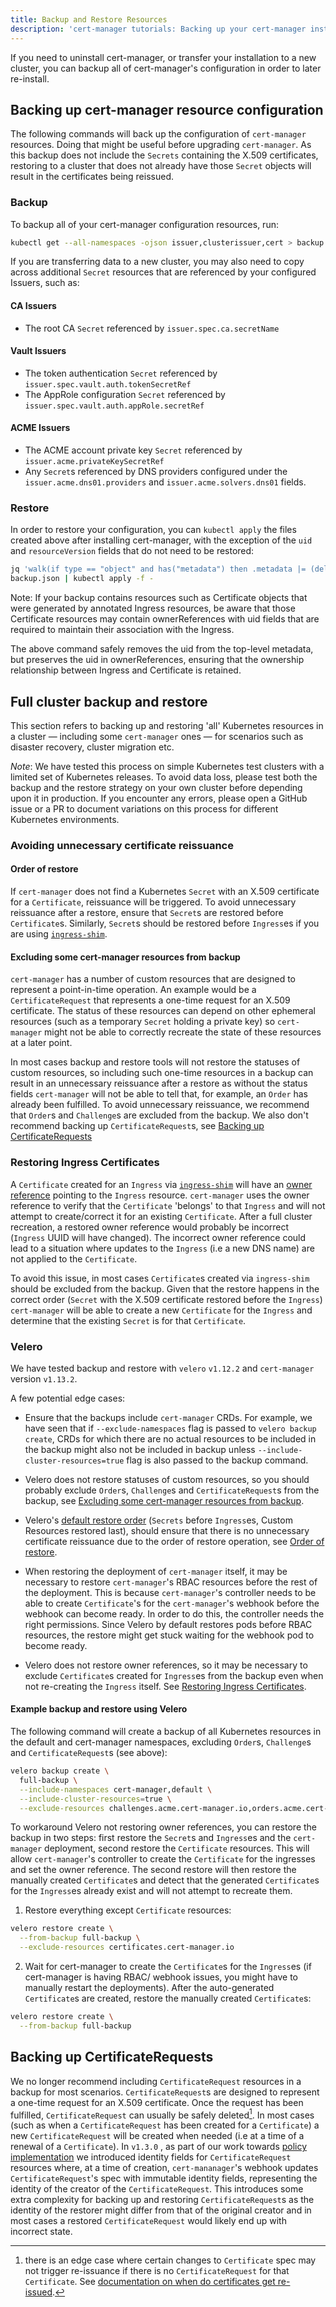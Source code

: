 ```yaml
---
title: Backup and Restore Resources
description: 'cert-manager tutorials: Backing up your cert-manager installation'
---
```


If you need to uninstall cert-manager, or transfer your installation to a new
cluster, you can backup all of cert-manager's configuration in order to later
re-install.

## Backing up cert-manager resource configuration

The following commands will back up the configuration of `cert-manager`
resources. Doing that might be useful before upgrading `cert-manager`. As
this backup does not include the `Secrets` containing the X.509
certificates, restoring to a cluster that does not already have those
`Secret` objects will result in the certificates being reissued.

### Backup

To backup all of your cert-manager configuration resources, run:

```bash
kubectl get --all-namespaces -ojson issuer,clusterissuer,cert > backup.json
```

If you are transferring data to a new cluster, you may also need to copy across
additional `Secret` resources that are referenced by your configured Issuers, such
as:

#### CA Issuers

- The root CA `Secret` referenced by `issuer.spec.ca.secretName`

#### Vault Issuers

- The token authentication `Secret` referenced by
  `issuer.spec.vault.auth.tokenSecretRef`
- The AppRole configuration `Secret` referenced by
  `issuer.spec.vault.auth.appRole.secretRef`

#### ACME Issuers

- The ACME account private key `Secret` referenced by `issuer.acme.privateKeySecretRef`
- Any `Secret`s referenced by DNS providers configured under the
  `issuer.acme.dns01.providers` and `issuer.acme.solvers.dns01` fields.

### Restore

In order to restore your configuration, you can `kubectl apply` the files
created above after installing cert-manager, with the exception of the
`uid` and `resourceVersion` fields that do not need to be restored:

```bash
jq 'walk(if type == "object" and has("metadata") then .metadata |= (del(.uid) | del(.resourceVersion)) else . end)' \
backup.json | kubectl apply -f -
```

Note:
If your backup contains resources such as Certificate objects that were generated by annotated Ingress resources, be aware that those Certificate resources may contain ownerReferences with uid fields that are required to maintain their association with the Ingress.

The above command safely removes the uid from the top-level metadata, but preserves the uid in ownerReferences, ensuring that the ownership relationship between Ingress and Certificate is retained.


## Full cluster backup and restore

This section refers to backing up and restoring 'all' Kubernetes resources in a
cluster — including some `cert-manager` ones — for scenarios such as disaster
recovery, cluster migration etc.

*Note*: We have tested this process on simple Kubernetes test clusters with a limited set of Kubernetes releases. To avoid data loss, please test both the backup and the restore strategy on your own cluster before depending upon it in production. If you encounter any errors, please open a GitHub issue or a PR to document variations on this process for different Kubernetes environments. 

### Avoiding unnecessary certificate reissuance

#### Order of restore

If `cert-manager` does not find a Kubernetes `Secret` with an X.509 certificate
for a `Certificate`, reissuance will be triggered. To avoid unnecessary
reissuance after a restore, ensure that `Secret`s are restored before
`Certificate`s. Similarly, `Secret`s should be restored before `Ingress`es if you
are using [`ingress-shim`](../usage/ingress.md).

#### Excluding some cert-manager resources from backup

`cert-manager` has a number of custom resources that are designed to represent a
point-in-time operation. An example would be a `CertificateRequest` that
represents a one-time request for an X.509 certificate. The status of these
resources can depend on other ephemeral resources (such as a temporary `Secret`
holding a private key) so `cert-manager` might not be able to correctly recreate
the state of these resources at a later point.

In most cases backup and restore tools will not restore the statuses of custom resources,
so including such one-time resources in a backup can result in an unnecessary reissuance
after a restore as without the status fields `cert-manager` will not be able to tell that,
for example, an `Order` has already been fulfilled.
To avoid unnecessary reissuance, we recommend that `Order`s and `Challenge`s are excluded
from the backup. We also don't recommend backing up `CertificateRequest`s, see [Backing up CertificateRequests](#backing-up-certificaterequests)

### Restoring Ingress Certificates

A `Certificate` created for an `Ingress` via [`ingress-shim`](../usage/ingress.md) will have an [owner
reference](https://kubernetes.io/docs/concepts/workloads/controllers/garbage-collection/#owners-and-dependents)
pointing to the `Ingress` resource. `cert-manager` uses the owner reference to
verify that the `Certificate` 'belongs' to that `Ingress` and will not attempt to
create/correct it for an existing `Certificate`. After a full
cluster recreation, a restored owner reference would probably be incorrect
(`Ingress` UUID will have changed). The incorrect owner reference could lead
to a situation where updates to the `Ingress` (i.e a new DNS name) are not
applied to the `Certificate`.

To avoid this issue, in most cases `Certificate`s created via `ingress-shim`
should be excluded from the backup. Given that the restore happens
in the correct order (`Secret` with the X.509 certificate restored before
the `Ingress`) `cert-manager` will be able to create a new `Certificate`
for the `Ingress` and determine that the existing `Secret` is for that `Certificate`.

### Velero

We have tested backup and restore with `velero` `v1.12.2` and `cert-manager` version `v1.13.2`.

A few potential edge cases:

- Ensure that the backups include `cert-manager` CRDs.
  For example, we have seen that if `--exclude-namespaces` flag is passed to
  `velero backup create`, CRDs for which there are no actual resources to be
  included in the backup might also not be included in backup unless
  `--include-cluster-resources=true` flag is also passed to the backup command.

-  Velero does not restore statuses of custom resources, so you should probably
   exclude `Order`s, `Challenge`s and `CertificateRequest`s from the backup, see
   [Excluding some cert-manager resources from backup](#excluding-some-cert-manager-resources-from-backup).

- Velero's [default restore order](https://github.com/vmware-tanzu/velero/blob/a318e1da995a390c9f10e4aef7df356594944377/pkg/cmd/server/server.go#L511-L543) (`Secrets` before `Ingress`es, Custom Resources
  restored last), should ensure that there is no unnecessary certificate reissuance
  due to the order of restore operation, see [Order of restore](#order-of-restore).

- When restoring the deployment of `cert-manager` itself, it may be necessary to
  restore `cert-manager`'s RBAC resources before the rest of the deployment.
  This is because `cert-manager`'s controller needs to be able to create
  `Certificate`'s for the `cert-manager`'s webhook before the webhook can become
  ready. In order to do this, the controller needs the right permissions. Since
  Velero by default restores pods before RBAC resources, the restore might get
  stuck waiting for the webhook pod to become ready.

- Velero does not restore owner references, so it may be necessary to exclude
  `Certificate`s created for `Ingress`es from the backup even when not
  re-creating the `Ingress` itself. See [Restoring Ingress Certificates](#restoring-ingress-certificates).


#### Example backup and restore using Velero

The following command will create a backup of all Kubernetes resources in the
default and cert-manager namespaces, excluding `Order`s, `Challenge`s and
`CertificateRequest`s (see above):
```bash
velero backup create \
  full-backup \
  --include-namespaces cert-manager,default \
  --include-cluster-resources=true \
  --exclude-resources challenges.acme.cert-manager.io,orders.acme.cert-manager.io,certificaterequests.cert-manager.io
```

To workaround Velero not restoring owner references, you can restore the backup
in two steps: first restore the `Secret`s and `Ingress`es and the `cert-manager`
deployment, second restore the `Certificate` resources. This will allow `cert-manager`'s
controller to create the `Certificate` for the ingresses and set the owner reference.
The second restore will then restore the manually created `Certificate`s and detect that
the generated `Certificate`s for the `Ingress`es already exist and will not attempt to
recreate them.

1. Restore everything except `Certificate` resources:
```bash
velero restore create \
  --from-backup full-backup \
  --exclude-resources certificates.cert-manager.io
```

2. Wait for cert-manager to create the `Certificate`s for the `Ingress`es (if cert-manager is having RBAC/ webhook issues, you might have to manually restart the deployments). After the auto-generated `Certificate`s are created, restore the manually created `Certificate`s:
```bash
velero restore create \
  --from-backup full-backup
```

## Backing up CertificateRequests

 We no longer recommend including `CertificateRequest` resources in a backup
 for most scenarios.
 `CertificateRequest`s are designed to represent a one-time
 request for an X.509 certificate. Once the request has been fulfilled,
 `CertificateRequest` can usually be safely deleted[^1]. In most cases (such as when
 a `CertificateRequest` has been created for a `Certificate`) a new
 `CertificateRequest` will be created when needed (i.e at a time of a renewal
 of a `Certificate`).
 In `v1.3.0` , as part of our work towards [policy
 implementation](https://github.com/cert-manager/cert-manager/pull/3727) we
 introduced identity fields for `CertificateRequest` resources where, at a time
 of creation, `cert-mananager`'s webhook updates `CertificateRequest`'s spec
 with immutable identity fields, representing the identity of the creator of
 the `CertificateRequest`.
 This introduces some extra complexity for backing up
 and restoring `CertificateRequest`s as the identity of the restorer might
 differ from that of the original creator and in most cases a restored
 `CertificateRequest` would likely end up with incorrect state.

 [^1]: there is an edge case where certain changes to `Certificate` spec may not
    trigger re-issuance if there is no `CertificateRequest` for that
    `Certificate`. See [documentation on when do certificates get
    re-issued](../faq/README.md#when-do-certs-get-re-issued).